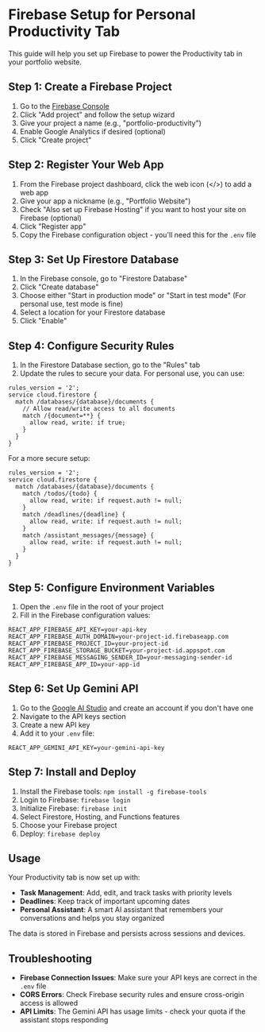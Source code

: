 # Firebase Setup for Personal Productivity Tab

This guide will help you set up Firebase to power the Productivity tab in your portfolio website.

## Step 1: Create a Firebase Project

1. Go to the [Firebase Console](https://console.firebase.google.com/)
2. Click "Add project" and follow the setup wizard
3. Give your project a name (e.g., "portfolio-productivity")
4. Enable Google Analytics if desired (optional)
5. Click "Create project"

## Step 2: Register Your Web App

1. From the Firebase project dashboard, click the web icon (</>) to add a web app
2. Give your app a nickname (e.g., "Portfolio Website")
3. Check "Also set up Firebase Hosting" if you want to host your site on Firebase (optional)
4. Click "Register app"
5. Copy the Firebase configuration object - you'll need this for the `.env` file

## Step 3: Set Up Firestore Database

1. In the Firebase console, go to "Firestore Database"
2. Click "Create database"
3. Choose either "Start in production mode" or "Start in test mode" (For personal use, test mode is fine)
4. Select a location for your Firestore database
5. Click "Enable"

## Step 4: Configure Security Rules

1. In the Firestore Database section, go to the "Rules" tab
2. Update the rules to secure your data. For personal use, you can use:

```
rules_version = '2';
service cloud.firestore {
  match /databases/{database}/documents {
    // Allow read/write access to all documents
    match /{document=**} {
      allow read, write: if true;
    }
  }
}
```

For a more secure setup:

```
rules_version = '2';
service cloud.firestore {
  match /databases/{database}/documents {
    match /todos/{todo} {
      allow read, write: if request.auth != null;
    }
    match /deadlines/{deadline} {
      allow read, write: if request.auth != null;
    }
    match /assistant_messages/{message} {
      allow read, write: if request.auth != null;
    }
  }
}
```

## Step 5: Configure Environment Variables

1. Open the `.env` file in the root of your project
2. Fill in the Firebase configuration values:

```
REACT_APP_FIREBASE_API_KEY=your-api-key
REACT_APP_FIREBASE_AUTH_DOMAIN=your-project-id.firebaseapp.com
REACT_APP_FIREBASE_PROJECT_ID=your-project-id
REACT_APP_FIREBASE_STORAGE_BUCKET=your-project-id.appspot.com
REACT_APP_FIREBASE_MESSAGING_SENDER_ID=your-messaging-sender-id
REACT_APP_FIREBASE_APP_ID=your-app-id
```

## Step 6: Set Up Gemini API

1. Go to the [Google AI Studio](https://ai.google.dev/) and create an account if you don't have one
2. Navigate to the API keys section
3. Create a new API key
4. Add it to your `.env` file:

```
REACT_APP_GEMINI_API_KEY=your-gemini-api-key
```

## Step 7: Install and Deploy

1. Install the Firebase tools: `npm install -g firebase-tools`
2. Login to Firebase: `firebase login`
3. Initialize Firebase: `firebase init`
4. Select Firestore, Hosting, and Functions features
5. Choose your Firebase project
6. Deploy: `firebase deploy`

## Usage

Your Productivity tab is now set up with:

- **Task Management**: Add, edit, and track tasks with priority levels
- **Deadlines**: Keep track of important upcoming dates
- **Personal Assistant**: A smart AI assistant that remembers your conversations and helps you stay organized

The data is stored in Firebase and persists across sessions and devices.

## Troubleshooting

- **Firebase Connection Issues**: Make sure your API keys are correct in the `.env` file
- **CORS Errors**: Check Firebase security rules and ensure cross-origin access is allowed
- **API Limits**: The Gemini API has usage limits - check your quota if the assistant stops responding 